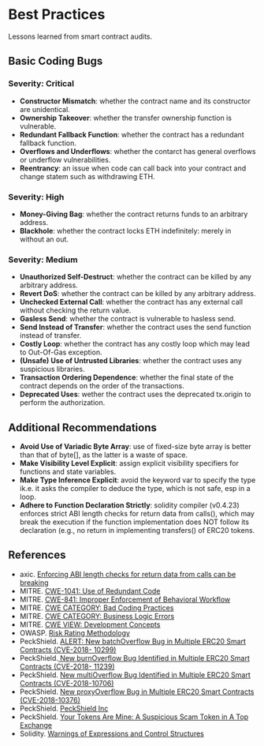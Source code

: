 # Best Practices
Lessons learned from smart contract audits.

## Basic Coding Bugs
### Severity: Critical
- <b>Constructor Mismatch</b>: whether the contract name and its constructor are unidentical.
- <b>Ownership Takeover</b>: whether the transfer ownership function is vulnerable.
- <b>Redundant Fallback Function</b>: whether the contract has a redundant fallback function.
- <b>Overflows and Underflows</b>: whether the contarct has general overflows or underflow vulnerabilities.
- <b>Reentrancy</b>: an issue when code can call back into your contract and change statem such as withdrawing ETH.

### Severity: High
- <b>Money-Giving Bag</b>: whether the contract returns funds to an arbitrary address.
- <b>Blackhole</b>: whether the contract locks ETH indefinitely: merely in without an out.

### Severity: Medium
- <b>Unauthorized Self-Destruct</b>: whether the contract can be killed by any arbitrary address.
- <b>Revert DoS</b>: whether the contract can be killed by any arbitrary address.
- <b>Unchecked External Call</b>: whether the contract has any external call without checking the return value.
- <b>Gasless Send</b>: whether the contract is vulnerable to hasless send.
- <b>Send Instead of Transfer</b>: whether the contract uses the send function instead of transfer.
- <b>Costly Loop</b>: whether the contract has any costly loop which may lead to Out-Of-Gas exception.
- <b>(Unsafe) Use of Untrusted Libraries</b>: whether the contract uses any suspicious libraries.
- <b>Transaction Ordering Dependence</b>: whether the final state of the contract depends on the order of the transactions.
- <b>Deprecated Uses</b>: wether the contract uses the deprecated tx.origin to perform the authorization.

## Additional Recommendations
- <b>Avoid Use of Variadic Byte Array</b>: use of fixed-size byte array is better than that of byte[], as the latter is a waste of space.
- <b>Make Visibility Level Explicit</b>: assign explicit visibility specifiers for functions and state variables.
- <b>Make Type Inference Explicit</b>: avoid the keyword var to specify the type ik.e. it asks the compiler to deduce the type, which is not safe, esp in a loop.
- <b>Adhere to Function Declaration Strictly</b>: solidity compiler (v0.4.23) enforces strict ABI length checks for return data from calls(), which may break the execution if the function implementation does NOT follow its declaration (e.g., no return in implementing transfers() of ERC20 tokens.


## References
- axic. [Enforcing ABI length checks for return data from calls can be breaking](https://github.com/ethereum/solidity/issues/4116)
- MITRE. [CWE-1041: Use of Redundant Code](https://cwe.mitre.org/data/definitions/1041.html)
- MITRE. [CWE-841: Improper Enforcement of Behavioral Workflow](https://cwe.mitre.org/data/definitions/841.html)
- MITRE. [CWE CATEGORY: Bad Coding Practices](https://cwe.mitre.org/data/definitions/1006.html)
- MITRE. [CWE CATEGORY: Business Logic Errors](https://cwe.mitre.org/data/definitions/840.html)
- MITRE. [CWE VIEW: Development Concepts](https://cwe.mitre.org/data/definitions/699.html)
- OWASP.	[Risk Rating Methodology](https://www.owasp.org/index.php/OWASP_Risk_Rating_Methodology)
- PeckShield. [ALERT: New batchOverflow Bug in Multiple ERC20 Smart Contracts (CVE-2018- 10299)](https://www.peckshield.com/2018/04/22/batchOverflow/)
- PeckShield.[ New burnOverflow Bug Identified in Multiple ERC20 Smart Contracts (CVE-2018- 11239)](https://www.peckshield.com/2018/05/18/burnOverflow/)
- PeckShield. [New multiOverflow Bug Identified in Multiple ERC20 Smart Contracts (CVE-2018-10706)](https://www.peckshield.com/2018/05/10/multiOverflow/)
- PeckShield. [New proxyOverflow Bug in Multiple ERC20 Smart Contracts (CVE-2018-10376)](https://www.peckshield.com/2018/04/25/proxyOverflow/)
- PeckShield. [PeckShield Inc](https://www.peckshield.com)
- PeckShield. [Your Tokens Are Mine: A Suspicious Scam Token in A Top Exchange](https://www.peckshield.com/2018/04/28/transferFlaw/)
- Solidity. [Warnings of Expressions and Control Structures](http://solidity.readthedocs.io/en/develop/control-structures.html)
